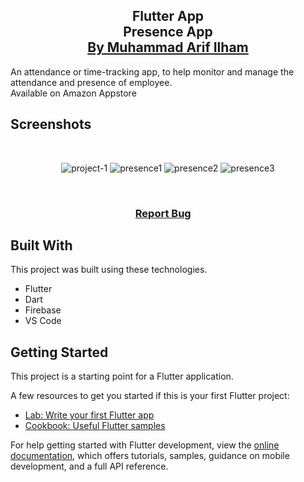 <h2 align="center">
  Flutter App<br/>
  <a>Presence App</a>
</br>
  <a href="https://www.arifilham.my.id" target="_blank">By Muhammad Arif Ilham</a>
</h2>

An attendance or time-tracking app, to help monitor and manage the attendance and presence of employee.
</br>
Available on Amazon Appstore

## Screenshots

</br>

<center>

![project-1](https://github.com/ArifIlham0/flutter-presence-app/assets/90549963/9824d179-ce01-4699-898d-5c6343d4018c)
![presence1](https://github.com/ArifIlham0/flutter-presence-app/assets/90549963/0e2bd427-12ac-412d-a2e3-b764fc229b51)
![presence2](https://github.com/ArifIlham0/flutter-presence-app/assets/90549963/ae2d078d-6eaf-452a-bba2-0a538ce92927)
![presence3](https://github.com/ArifIlham0/flutter-presence-app/assets/90549963/b9b7b1e4-5ed0-4294-9796-8383253e9de8)

</center>

<br/>

<h3 align="center">
    <a href="https://github.com/ArifIlham0/react-native-job-app/issues">Report Bug</a> &nbsp; &nbsp;
</h3>

## Built With

This project was built using these technologies.

- Flutter
- Dart
- Firebase
- VS Code

## Getting Started

This project is a starting point for a Flutter application.

A few resources to get you started if this is your first Flutter project:

- [Lab: Write your first Flutter app](https://docs.flutter.dev/get-started/codelab)
- [Cookbook: Useful Flutter samples](https://docs.flutter.dev/cookbook)

For help getting started with Flutter development, view the
[online documentation](https://docs.flutter.dev/), which offers tutorials,
samples, guidance on mobile development, and a full API reference.
